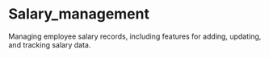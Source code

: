 # Salary_management
Managing employee salary records, including features for adding, updating, and tracking salary data.
